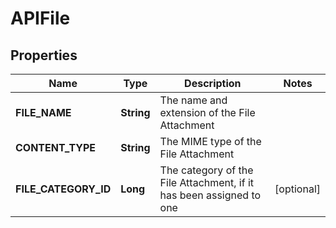
# APIFile

## Properties
Name | Type | Description | Notes
------------ | ------------- | ------------- | -------------
**FILE_NAME** | **String** | The name and extension of the File Attachment | 
**CONTENT_TYPE** | **String** | The MIME type of the File Attachment | 
**FILE_CATEGORY_ID** | **Long** | The category of the File Attachment, if it has been assigned to one |  [optional]



